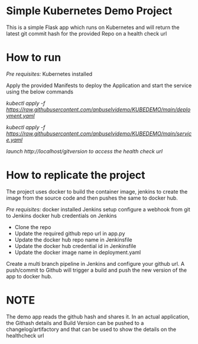 # Simple Kubernetes Demo Project

This is a simple Flask app which runs on Kubernetes and will return the latest git commit hash for the provided Repo on a health check url 

# How to run

_Pre requisites:_
Kubernetes installed

Apply the provided Manifests to deploy the Application and start the service using the below commands

_kubectl apply -f https://raw.githubusercontent.com/anbuselvidemo/KUBEDEMO/main/deployment.yaml_

_kubectl apply -f https://raw.githubusercontent.com/anbuselvidemo/KUBEDEMO/main/service.yaml_

_launch  http://localhost/gitversion to access the health check url_

# How to replicate the project 
The project uses docker to build the container image, jenkins to create the image from the source code and then pushes the same to docker hub.

_Pre requisites:_
docker installed 
Jenkins setup
configure a webhook from git to Jenkins
docker hub credentials on Jenkins

- Clone the repo
- Update the required github repo url in app.py
- Update the docker hub repo name in Jenkinsfile
- Update the docker hub credential id in Jenkinsfile
- Update the docker image name in deployment.yaml

Create a multi branch pipeline in Jenkins and configure your github url. 
A push/commit to Github will trigger a build and push the new version of the app to docker hub.

# NOTE
The demo app reads the github hash and shares it. In an actual application, the Githash details and Build Version can be pushed to a changelog/artifactory and that can be used to show the details on the healthcheck url
